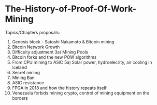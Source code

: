 # The-History-of-Proof-Of-Work-Mining
Topics/Chapters proposals:

1) Genesis block - Satoshi Nakamoto & Bitcoin mining
2) Bitcoin Network Growth
3) Difficulty adjustment 3a) Mining Pools
4) Bitcoin forks and the new POW algorithms
5) From CPU mining to ASIC 
5a) Solar power, hydroelecrity, air cooling in Iceland
6) Secret mining
7) Mining Ban
8) ASIC resistance
9) FPGA in 2018 and how the history repeats itself
10) Venezuela forbids mining crypto, control of mining equipment on the borders
